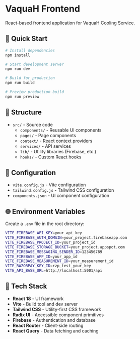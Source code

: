 # VaquaH Frontend

React-based frontend application for VaquaH Cooling Service.

## 🚀 Quick Start

```bash
# Install dependencies
npm install

# Start development server
npm run dev

# Build for production
npm run build

# Preview production build
npm run preview
```

## 📁 Structure

- `src/` - Source code
  - `components/` - Reusable UI components
  - `pages/` - Page components
  - `context/` - React context providers
  - `services/` - API services
  - `lib/` - Utility libraries (Firebase, etc.)
  - `hooks/` - Custom React hooks

## 🔧 Configuration

- `vite.config.js` - Vite configuration
- `tailwind.config.js` - Tailwind CSS configuration
- `components.json` - UI component configuration

## 🌐 Environment Variables

Create a `.env` file in the root directory:

```bash
VITE_FIREBASE_API_KEY=your_api_key
VITE_FIREBASE_AUTH_DOMAIN=your_project.firebaseapp.com
VITE_FIREBASE_PROJECT_ID=your_project_id
VITE_FIREBASE_STORAGE_BUCKET=your_project.appspot.com
VITE_FIREBASE_MESSAGING_SENDER_ID=123456789
VITE_FIREBASE_APP_ID=your_app_id
VITE_FIREBASE_MEASUREMENT_ID=your_measurement_id
VITE_RAZORPAY_KEY_ID=rzp_test_your_key
VITE_API_BASE_URL=http://localhost:5001/api
```

## 🎨 Tech Stack

- **React 18** - UI framework
- **Vite** - Build tool and dev server
- **Tailwind CSS** - Utility-first CSS framework
- **Radix UI** - Accessible component primitives
- **Firebase** - Authentication and database
- **React Router** - Client-side routing
- **React Query** - Data fetching and caching

